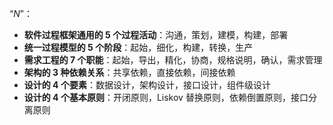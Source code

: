 “$N$”：

- **软件过程框架通用的 5 个过程活动**：沟通，策划，建模，构建，部署
- **统一过程模型的 5 个阶段**：起始，细化，构建，转换，生产
- **需求工程的 7 个职能**：起始，导出，精化，协商，规格说明，确认，需求管理
- **架构的 3 种依赖关系**：共享依赖，直接依赖，间接依赖
- **设计的 4 个要素**：数据设计，架构设计，接口设计，组件级设计
- **设计的 4 个基本原则**：开闭原则，Liskov 替换原则，依赖倒置原则，接口分离原则